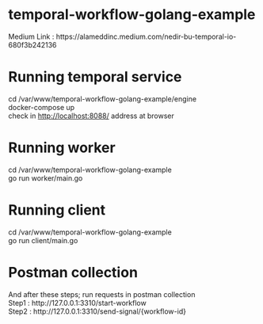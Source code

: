 # temporal-workflow-golang-example

<p>Medium Link : https://alameddinc.medium.com/nedir-bu-temporal-io-680f3b242136 </p>
<h1>Running temporal service</h1>
cd /var/www/temporal-workflow-golang-example/engine<br />
docker-compose up<br />
check in <a href="http://localhost:8088/">http://localhost:8088/</a> address at browser<br />

<h1>Running worker</h1>
cd /var/www/temporal-workflow-golang-example<br />
go run worker/main.go<br />

<h1>Running client</h1>
cd /var/www/temporal-workflow-golang-example<br />
go run client/main.go<br />

<h1>Postman collection</h1>
And after these steps; run requests in postman collection <br />
Step1 : http://127.0.0.1:3310/start-workflow <br />
Step2 : http://127.0.0.1:3310/send-signal/{workflow-id}
